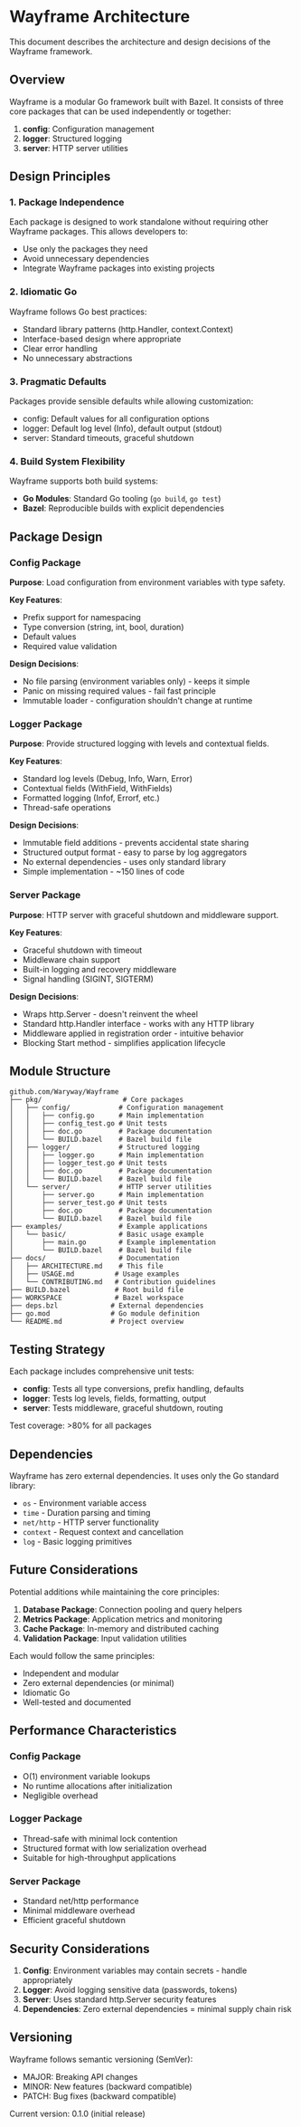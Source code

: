 # Wayframe Architecture

This document describes the architecture and design decisions of the Wayframe framework.

## Overview

Wayframe is a modular Go framework built with Bazel. It consists of three core packages that can be used independently or together:

1. **config**: Configuration management
2. **logger**: Structured logging
3. **server**: HTTP server utilities

## Design Principles

### 1. Package Independence

Each package is designed to work standalone without requiring other Wayframe packages. This allows developers to:
- Use only the packages they need
- Avoid unnecessary dependencies
- Integrate Wayframe packages into existing projects

### 2. Idiomatic Go

Wayframe follows Go best practices:
- Standard library patterns (http.Handler, context.Context)
- Interface-based design where appropriate
- Clear error handling
- No unnecessary abstractions

### 3. Pragmatic Defaults

Packages provide sensible defaults while allowing customization:
- config: Default values for all configuration options
- logger: Default log level (Info), default output (stdout)
- server: Standard timeouts, graceful shutdown

### 4. Build System Flexibility

Wayframe supports both build systems:
- **Go Modules**: Standard Go tooling (`go build`, `go test`)
- **Bazel**: Reproducible builds with explicit dependencies

## Package Design

### Config Package

**Purpose**: Load configuration from environment variables with type safety.

**Key Features**:
- Prefix support for namespacing
- Type conversion (string, int, bool, duration)
- Default values
- Required value validation

**Design Decisions**:
- No file parsing (environment variables only) - keeps it simple
- Panic on missing required values - fail fast principle
- Immutable loader - configuration shouldn't change at runtime

### Logger Package

**Purpose**: Provide structured logging with levels and contextual fields.

**Key Features**:
- Standard log levels (Debug, Info, Warn, Error)
- Contextual fields (WithField, WithFields)
- Formatted logging (Infof, Errorf, etc.)
- Thread-safe operations

**Design Decisions**:
- Immutable field additions - prevents accidental state sharing
- Structured output format - easy to parse by log aggregators
- No external dependencies - uses only standard library
- Simple implementation - ~150 lines of code

### Server Package

**Purpose**: HTTP server with graceful shutdown and middleware support.

**Key Features**:
- Graceful shutdown with timeout
- Middleware chain support
- Built-in logging and recovery middleware
- Signal handling (SIGINT, SIGTERM)

**Design Decisions**:
- Wraps http.Server - doesn't reinvent the wheel
- Standard http.Handler interface - works with any HTTP library
- Middleware applied in registration order - intuitive behavior
- Blocking Start method - simplifies application lifecycle

## Module Structure

```
github.com/Waryway/Wayframe
├── pkg/                    # Core packages
│   ├── config/            # Configuration management
│   │   ├── config.go      # Main implementation
│   │   ├── config_test.go # Unit tests
│   │   ├── doc.go         # Package documentation
│   │   └── BUILD.bazel    # Bazel build file
│   ├── logger/            # Structured logging
│   │   ├── logger.go      # Main implementation
│   │   ├── logger_test.go # Unit tests
│   │   ├── doc.go         # Package documentation
│   │   └── BUILD.bazel    # Bazel build file
│   └── server/            # HTTP server utilities
│       ├── server.go      # Main implementation
│       ├── server_test.go # Unit tests
│       ├── doc.go         # Package documentation
│       └── BUILD.bazel    # Bazel build file
├── examples/              # Example applications
│   └── basic/             # Basic usage example
│       ├── main.go        # Example implementation
│       └── BUILD.bazel    # Bazel build file
├── docs/                  # Documentation
│   ├── ARCHITECTURE.md    # This file
│   ├── USAGE.md          # Usage examples
│   └── CONTRIBUTING.md   # Contribution guidelines
├── BUILD.bazel           # Root build file
├── WORKSPACE             # Bazel workspace
├── deps.bzl             # External dependencies
├── go.mod               # Go module definition
└── README.md            # Project overview
```

## Testing Strategy

Each package includes comprehensive unit tests:

- **config**: Tests all type conversions, prefix handling, defaults
- **logger**: Tests log levels, fields, formatting, output
- **server**: Tests middleware, graceful shutdown, routing

Test coverage: >80% for all packages

## Dependencies

Wayframe has zero external dependencies. It uses only the Go standard library:
- `os` - Environment variable access
- `time` - Duration parsing and timing
- `net/http` - HTTP server functionality
- `context` - Request context and cancellation
- `log` - Basic logging primitives

## Future Considerations

Potential additions while maintaining the core principles:

1. **Database Package**: Connection pooling and query helpers
2. **Metrics Package**: Application metrics and monitoring
3. **Cache Package**: In-memory and distributed caching
4. **Validation Package**: Input validation utilities

Each would follow the same principles:
- Independent and modular
- Zero external dependencies (or minimal)
- Idiomatic Go
- Well-tested and documented

## Performance Characteristics

### Config Package
- O(1) environment variable lookups
- No runtime allocations after initialization
- Negligible overhead

### Logger Package
- Thread-safe with minimal lock contention
- Structured format with low serialization overhead
- Suitable for high-throughput applications

### Server Package
- Standard net/http performance
- Minimal middleware overhead
- Efficient graceful shutdown

## Security Considerations

1. **Config**: Environment variables may contain secrets - handle appropriately
2. **Logger**: Avoid logging sensitive data (passwords, tokens)
3. **Server**: Uses standard http.Server security features
4. **Dependencies**: Zero external dependencies = minimal supply chain risk

## Versioning

Wayframe follows semantic versioning (SemVer):
- MAJOR: Breaking API changes
- MINOR: New features (backward compatible)
- PATCH: Bug fixes (backward compatible)

Current version: 0.1.0 (initial release)
